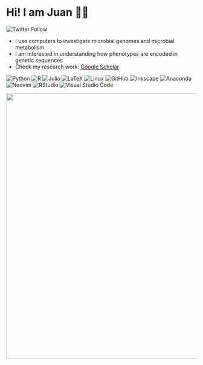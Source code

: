 # Hi! I am Juan 👍🏽

![Twitter Follow](https://img.shields.io/twitter/follow/astrogenomics?style=social)

- I use computers to investigate microbial genomes and microbial metabolism 
- I am interested in understanding how phenotypes are encoded in genetic sequences
- Check my research work: [Google Scholar](https://scholar.google.com/citations?user=QOOpwFIAAAAJ&hl=en)


![Python](https://img.shields.io/badge/python-3670A0?style=for-the-badge&logo=python&logoColor=ffdd54) ![R](https://img.shields.io/badge/r-%23276DC3.svg?style=for-the-badge&logo=r&logoColor=white) ![Julia](https://img.shields.io/badge/-Julia-9558B2?style=for-the-badge&logo=julia&logoColor=white) ![LaTeX](https://img.shields.io/badge/latex-%23008080.svg?style=for-the-badge&logo=latex&logoColor=white) ![Linux](https://img.shields.io/badge/Linux-FCC624?style=for-the-badge&logo=linux&logoColor=black) ![GitHub](https://img.shields.io/badge/github-%23121011.svg?style=for-the-badge&logo=github&logoColor=white) ![Inkscape](https://img.shields.io/badge/Inkscape-e0e0e0?style=for-the-badge&logo=inkscape&logoColor=080A13) ![Anaconda](https://img.shields.io/badge/Anaconda-%2344A833.svg?style=for-the-badge&logo=anaconda&logoColor=white) ![Neovim](https://img.shields.io/badge/NeoVim-%2357A143.svg?&style=for-the-badge&logo=neovim&logoColor=white) ![RStudio](https://img.shields.io/badge/RStudio-4285F4?style=for-the-badge&logo=rstudio&logoColor=white) ![Visual Studio Code](https://img.shields.io/badge/Visual%20Studio%20Code-0078d7.svg?style=for-the-badge&logo=visual-studio-code&logoColor=white) 

<img src="https://github.com/juanvillada/juanvillada.github.io/blob/master/img/github_page.png" width="700px">

